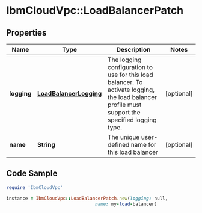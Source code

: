 # IbmCloudVpc::LoadBalancerPatch

## Properties

Name | Type | Description | Notes
------------ | ------------- | ------------- | -------------
**logging** | [**LoadBalancerLogging**](LoadBalancerLogging.md) | The logging configuration to use for this load balancer.  To activate logging, the load balancer profile must support the specified logging type. | [optional] 
**name** | **String** | The unique user-defined name for this load balancer | [optional] 

## Code Sample

```ruby
require 'IbmCloudVpc'

instance = IbmCloudVpc::LoadBalancerPatch.new(logging: null,
                                 name: my-load-balancer)
```


